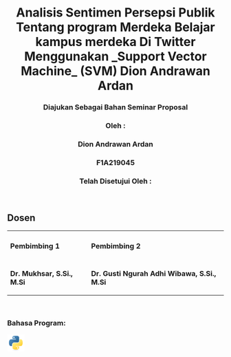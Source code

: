 <!DOCTYPE html>
<html>
<h1 align="center">Analisis Sentimen Persepsi Publik Tentang program Merdeka Belajar kampus merdeka Di Twitter Menggunakan _Support Vector Machine_ (SVM) Dion Andrawan Ardan</h1>
<h3 align="center">Diajukan Sebagai Bahan Seminar Proposal</h3>
  <h3 align="center">Oleh :</h3>
  <h3 align="center">Dion Andrawan Ardan</h3>
  <h3 align="center">F1A219045</h3>
  <h3 align="center">Telah Disetujui Oleh :</h3>
  <br></html>
<body>
  <h2>Dosen</h2>
<div class="container">
  <table>
    <tr>
      <td><h3>Pembimbing 1</h3></td>
      <td><h3>Pembimbing 2</h3></td>
    </tr>
    <tr>
      <td><h3>Dr. Mukhsar, S.Si., M.Si</h3></td>
      <td><h3>Dr. Gusti Ngurah Adhi Wibawa, S.Si., M.Si</h3></td>
    </tr>
  </table>
</div>
<br></body>
  <p></p>
<h3 align="left">Bahasa Program:</h3>
<p align="left"> <a href="https://www.python.org" target="_blank" rel="noreferrer"> <img src="https://raw.githubusercontent.com/devicons/devicon/master/icons/python/python-original.svg" alt="python" width="40" height="40"/> </a> </p>
